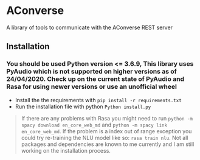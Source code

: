# AConverse
A library of tools to communicate with the AConverse REST server


## Installation
### You should be used Python version <= 3.6.9, This library uses PyAudio which is not supported on higher versions as of 24/04/2020. Check up on the current state of PyAudio and Rasa for using newer versions or use an unofficial wheel

- Install the the requirements with `pip install -r requirements.txt`
- Run the installation file with python `Python install.py`

> If there are any problems with Rasa you might need to run `python -m spacy download en_core_web_md` and `python -m spacy link en_core_web_md`. If the problem is a index out of range exception you could try re-training the NLU model like so: `rasa train nlu`. Not all packages and dependencies are known to me currently and I am still working on the installation process.
